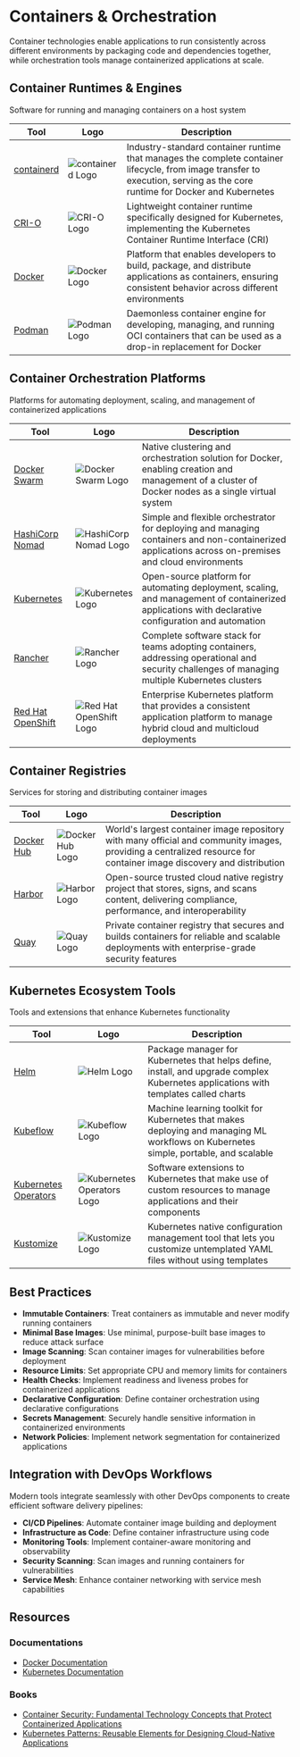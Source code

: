 # Containers & Orchestration

Container technologies enable applications to run consistently across different environments by packaging code and dependencies together, while orchestration tools manage containerized applications at scale.

## Container Runtimes & Engines

Software for running and managing containers on a host system

| Tool | Logo | Description |
|------|------|-------------|
| [containerd](https://containerd.io/) | ![containerd Logo](/logos/devops/containers/containerd.png) | Industry-standard container runtime that manages the complete container lifecycle, from image transfer to execution, serving as the core runtime for Docker and Kubernetes |
| [CRI-O](https://cri-o.io/) | ![CRI-O Logo](/logos/devops/containers/cri-o.png) | Lightweight container runtime specifically designed for Kubernetes, implementing the Kubernetes Container Runtime Interface (CRI) |
| [Docker](https://www.docker.com/) | ![Docker Logo](/logos/devops/containers/docker.png) | Platform that enables developers to build, package, and distribute applications as containers, ensuring consistent behavior across different environments |
| [Podman](https://podman.io/) | ![Podman Logo](/logos/devops/containers/podman.png) | Daemonless container engine for developing, managing, and running OCI containers that can be used as a drop-in replacement for Docker |

## Container Orchestration Platforms

Platforms for automating deployment, scaling, and management of containerized applications

| Tool | Logo | Description |
|------|------|-------------|
| [Docker Swarm](https://docs.docker.com/engine/swarm/) | ![Docker Swarm Logo](/logos/devops/containers/docker-swarm.png) | Native clustering and orchestration solution for Docker, enabling creation and management of a cluster of Docker nodes as a single virtual system |
| [HashiCorp Nomad](https://www.nomadproject.io/) | ![HashiCorp Nomad Logo](/logos/devops/containers/nomad.png) | Simple and flexible orchestrator for deploying and managing containers and non-containerized applications across on-premises and cloud environments |
| [Kubernetes](https://kubernetes.io/) | ![Kubernetes Logo](/logos/devops/containers/kubernetes.png) | Open-source platform for automating deployment, scaling, and management of containerized applications with declarative configuration and automation |
| [Rancher](https://rancher.com/) | ![Rancher Logo](/logos/devops/containers/rancher.png) | Complete software stack for teams adopting containers, addressing operational and security challenges of managing multiple Kubernetes clusters |
| [Red Hat OpenShift](https://www.redhat.com/en/technologies/cloud-computing/openshift) | ![Red Hat OpenShift Logo](/logos/devops/containers/openshift.png) | Enterprise Kubernetes platform that provides a consistent application platform to manage hybrid cloud and multicloud deployments |

## Container Registries

Services for storing and distributing container images

| Tool | Logo | Description |
|------|------|-------------|
| [Docker Hub](https://hub.docker.com/) | ![Docker Hub Logo](/logos/devops/containers/docker-hub.png) | World's largest container image repository with many official and community images, providing a centralized resource for container image discovery and distribution |
| [Harbor](https://goharbor.io/) | ![Harbor Logo](/logos/devops/containers/harbor.png) | Open-source trusted cloud native registry project that stores, signs, and scans content, delivering compliance, performance, and interoperability |
| [Quay](https://quay.io/) | ![Quay Logo](/logos/devops/containers/quay.png) | Private container registry that secures and builds containers for reliable and scalable deployments with enterprise-grade security features |

## Kubernetes Ecosystem Tools

Tools and extensions that enhance Kubernetes functionality

| Tool | Logo | Description |
|------|------|-------------|
| [Helm](https://helm.sh/) | ![Helm Logo](/logos/devops/containers/helm.png) | Package manager for Kubernetes that helps define, install, and upgrade complex Kubernetes applications with templates called charts |
| [Kubeflow](https://www.kubeflow.org/) | ![Kubeflow Logo](/logos/devops/containers/kubeflow.png) | Machine learning toolkit for Kubernetes that makes deploying and managing ML workflows on Kubernetes simple, portable, and scalable |
| [Kubernetes Operators](https://operatorhub.io/) | ![Kubernetes Operators Logo](/logos/devops/containers/operators.png) | Software extensions to Kubernetes that make use of custom resources to manage applications and their components |
| [Kustomize](https://kustomize.io/) | ![Kustomize Logo](/logos/devops/containers/kustomize.png) | Kubernetes native configuration management tool that lets you customize untemplated YAML files without using templates |


## Best Practices

- **Immutable Containers**: Treat containers as immutable and never modify running containers
- **Minimal Base Images**: Use minimal, purpose-built base images to reduce attack surface
- **Image Scanning**: Scan container images for vulnerabilities before deployment
- **Resource Limits**: Set appropriate CPU and memory limits for containers
- **Health Checks**: Implement readiness and liveness probes for containerized applications
- **Declarative Configuration**: Define container orchestration using declarative configurations
- **Secrets Management**: Securely handle sensitive information in containerized environments
- **Network Policies**: Implement network segmentation for containerized applications

## Integration with DevOps Workflows

Modern tools integrate seamlessly with other DevOps components to create efficient software delivery pipelines:

- **CI/CD Pipelines**: Automate container image building and deployment
- **Infrastructure as Code**: Define container infrastructure using code
- **Monitoring Tools**: Implement container-aware monitoring and observability
- **Security Scanning**: Scan images and running containers for vulnerabilities
- **Service Mesh**: Enhance container networking with service mesh capabilities

## Resources

### Documentations

- [Docker Documentation](https://docs.docker.com/)
- [Kubernetes Documentation](https://kubernetes.io/docs/home/)

### Books

- [Container Security: Fundamental Technology Concepts that Protect Containerized Applications](https://www.oreilly.com/library/view/container-security/9781492056690/)
- [Kubernetes Patterns: Reusable Elements for Designing Cloud-Native Applications](https://www.redhat.com/en/resources/oreilly-kubernetes-patterns-cloud-native-apps)

